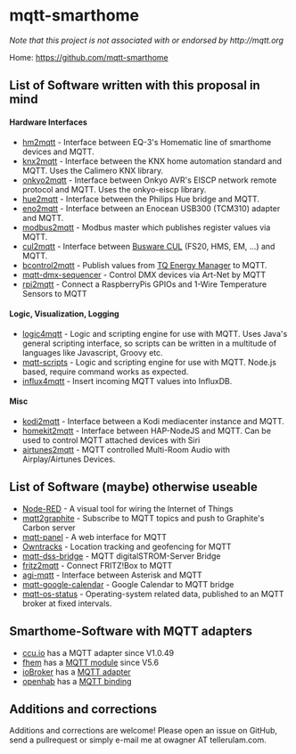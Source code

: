 # mqtt-smarthome

_Note that this project is not associated with or endorsed by http://mqtt.org_

Home: https://github.com/mqtt-smarthome

## List of Software written with this proposal in mind
   
#### Hardware Interfaces  

* [hm2mqtt](https://github.com/owagner/hm2mqtt) - Interface between EQ-3's Homematic line of smarthome devices and MQTT.
* [knx2mqtt](https://github.com/owagner/knx2mqtt) - Interface between the KNX home automation standard and MQTT. Uses the Calimero KNX library.
* [onkyo2mqtt](https://github.com/owagner/onkyo2mqtt) - Interface between Onkyo AVR's EISCP network remote protocol and MQTT. Uses the onkyo-eiscp library.
* [hue2mqtt](https://github.com/owagner/hue2mqtt) - Interface between the Philips Hue bridge and MQTT.
* [eno2mqtt](https://github.com/owagner/eno2mqtt) - Interface between an Enocean USB300 (TCM310) adapter and MQTT.
* [modbus2mqtt](https://github.com/owagner/modbus2mqtt) - Modbus master which publishes register values via MQTT.
* [cul2mqtt](https://github.com/hobbyquaker/cul2mqtt) - Interface between [Busware CUL](http://shop.busware.de/product_info.php/cPath/1/products_id/29) (FS20, HMS, EM, ...) and MQTT.
* [bcontrol2mqtt](https://github.com/hobbyquaker/bcontrol2mqtt) - Publish values from [TQ Energy Manager](http://www.tq-group.com/produkte/produktdetail/prod/energy-manager/extb/Main/) to MQTT.
* [mqtt-dmx-sequencer](https://github.com/hobbyquaker/mqtt-dmx-sequencer) - Control DMX devices via Art-Net by MQTT   
* [rpi2mqtt](https://github.com/hobbyquaker/rpi2mqtt) - Connect a RaspberryPis GPIOs and 1-Wire Temperature Sensors to MQTT

#### Logic, Visualization, Logging                      

* [logic4mqtt](https://github.com/owagner/logic4mqtt) - Logic and scripting engine for use with MQTT. Uses Java's general scripting interface, so scripts can be written in a multitude of languages like Javascript, Groovy etc.
* [mqtt-scripts](https://github.com/hobbyquaker/mqtt-scripts) - Logic and scripting engine for use with MQTT. Node.js based, require command works as expected.
* [influx4mqtt](https://github.com/hobbyquaker/influx4mqtt) - Insert incoming MQTT values into InfluxDB.

#### Misc            

* [kodi2mqtt](https://github.com/owagner/kodi2mqtt) - Interface between a Kodi mediacenter instance and MQTT.
* [homekit2mqtt](https://github.com/hobbyquaker/homekit2mqtt) - Interface between HAP-NodeJS and MQTT. Can be used to control MQTT attached devices with Siri
* [airtunes2mqtt](https://github.com/hobbyquaker/airtunes2mqtt) - MQTT controlled Multi-Room Audio with Airplay/Airtunes Devices.

## List of Software (maybe) otherwise useable

* [Node-RED](http://nodered.org/) - A visual tool for wiring the Internet of Things
* [mqtt2graphite](https://github.com/jpmens/mqtt2graphite) - Subscribe to MQTT topics and push to Graphite's Carbon server
* [mqtt-panel](https://github.com/fabaff/mqtt-panel) - A web interface for MQTT
* [Owntracks](http://owntracks.org/) - Location tracking and geofencing for MQTT
* [mqtt-dss-bridge](https://github.com/cgHome/mqtt-dss-bridge) - MQTT digitalSTROM-Server Bridge
* [fritz2mqtt](https://github.com/akentner/fritz2mqtt) - Connect FRITZ!Box to MQTT
* [agi-mqtt](https://github.com/jpmens/agi-mqtt) - Interface between Asterisk and MQTT
* [mqtt-google-calendar](https://github.com/denschu/mqtt-google-calendar) - Google Calendar to MQTT bridge
* [mqtt-os-status](https://github.com/oskarhagberg/mqtt-os-status) - Operating-system related data, published to an MQTT broker at fixed intervals.


## Smarthome-Software with MQTT adapters

* [ccu.io](https://github.com/hobbyquaker/ccu.io) has a MQTT adapter since V1.0.49
* [fhem](http://fhem.de/) has a [MQTT module](http://fhem.de/commandref.html#MQTT) since V5.6 
* [ioBroker](https://github.com/ioBroker) has a [MQTT adapter](https://github.com/ioBroker/ioBroker.mqtt)
* [openhab](https://github.com/openhab) has a [MQTT binding](https://github.com/openhab/openhab/wiki/MQTT-Binding)

## Additions and corrections

Additions and corrections are welcome! Please open an issue on GitHub, send a 
pullrequest or simply e-mail me at owagner AT tellerulam.com.
